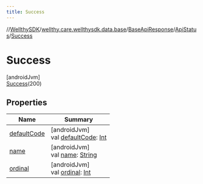 ```yaml
---
title: Success
---
```

//[WellthySDK](../../../../../index.html)/[wellthy.care.wellthysdk.data.base](../../../index.html)/[BaseApiResponse](../../index.html)/[ApiStatus](../index.html)/[Success](index.html)



# Success



[androidJvm]\
[Success](index.html)(200)



## Properties


| Name | Summary |
|---|---|
| [defaultCode](../default-code.html) | [androidJvm]<br>val [defaultCode](../default-code.html): [Int](https://kotlinlang.org/api/latest/jvm/stdlib/kotlin/-int/index.html) |
| [name](../../../../wellthy.care.wellthysdk.data.diary/-weight-moods/happy/index.html#-372974862%2FProperties%2F-1123460525) | [androidJvm]<br>val [name](../../../../wellthy.care.wellthysdk.data.diary/-weight-moods/happy/index.html#-372974862%2FProperties%2F-1123460525): [String](https://kotlinlang.org/api/latest/jvm/stdlib/kotlin/-string/index.html) |
| [ordinal](../../../../wellthy.care.wellthysdk.data.diary/-weight-moods/happy/index.html#-739389684%2FProperties%2F-1123460525) | [androidJvm]<br>val [ordinal](../../../../wellthy.care.wellthysdk.data.diary/-weight-moods/happy/index.html#-739389684%2FProperties%2F-1123460525): [Int](https://kotlinlang.org/api/latest/jvm/stdlib/kotlin/-int/index.html) |

